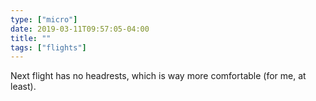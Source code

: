 ```yaml
---
type: ["micro"]
date: 2019-03-11T09:57:05-04:00
title: ""
tags: ["flights"]
---
```

Next flight has no headrests, which is way more comfortable (for me, at least).
